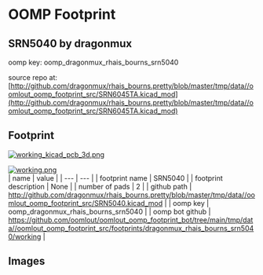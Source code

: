 # OOMP Footprint  
## SRN5040  by dragonmux  
  
oomp key: oomp_dragonmux_rhais_bourns_srn5040  
  
source repo at: [http://github.com/dragonmux/rhais_bourns.pretty/blob/master/tmp/data//oomlout_oomp_footprint_src/SRN6045TA.kicad_mod](http://github.com/dragonmux/rhais_bourns.pretty/blob/master/tmp/data//oomlout_oomp_footprint_src/SRN6045TA.kicad_mod)  
## Footprint  
  
[![working_kicad_pcb_3d.png](working_kicad_pcb_3d_600.png)](working_kicad_pcb_3d.png)  
  
[![working.png](working_600.png)](working.png)  
| name | value | 
| --- | --- | 
| footprint name | SRN5040 | 
| footprint description | None | 
| number of pads | 2 | 
| github path | http://github.com/dragonmux/rhais_bourns.pretty/blob/master/tmp/data//oomlout_oomp_footprint_src/SRN5040.kicad_mod | 
| oomp key | oomp_dragonmux_rhais_bourns_srn5040 | 
| oomp bot github | https://github.com/oomlout/oomlout_oomp_footprint_bot/tree/main/tmp/data//oomlout_oomp_footprint_src/footprints/dragonmux_rhais_bourns_srn5040/working | 
## Images  
